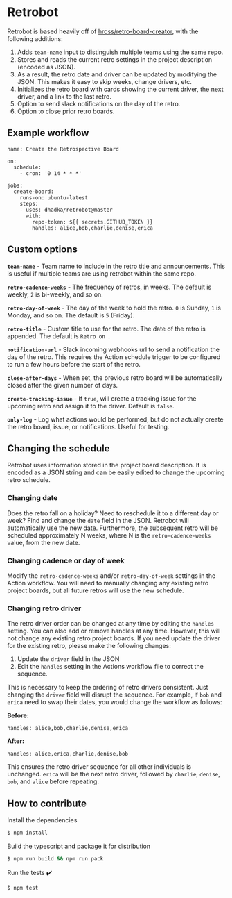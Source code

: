 # Retrobot

Retrobot is based heavily off of [hross/retro-board-creator](https://github.com/hross/retro-board-creator), with the following additions:

1. Adds `team-name` input to distinguish multiple teams using the same repo.
2. Stores and reads the current retro settings in the project description (encoded as JSON).
3. As a result, the retro date and driver can be updated by modifying the JSON. This makes it easy to skip weeks, change drivers, etc.
4. Initializes the retro board with cards showing the current driver, the next driver, and a link to the last retro.
5. Option to send slack notifications on the day of the retro.
6. Option to close prior retro boards.

## Example workflow

```
name: Create the Retrospective Board

on:
  schedule:
    - cron: '0 14 * * *'

jobs:
  create-board:
    runs-on: ubuntu-latest
    steps:
    - uses: dhadka/retrobot@master
      with: 
        repo-token: ${{ secrets.GITHUB_TOKEN }}
        handles: alice,bob,charlie,denise,erica
```

## Custom options

**`team-name`** - Team name to include in the retro title and announcements. This is useful if multiple teams are using retrobot within the same repo.

**`retro-cadence-weeks`** - The frequency of retros, in weeks.  The default is weekly, `2` is bi-weekly, and so on.

**`retro-day-of-week`** - The day of the week to hold the retro. `0` is Sunday, `1` is Monday, and so on.  The default is `5` (Friday).

**`retro-title`** - Custom title to use for the retro. The date of the retro is appended.  The default is `Retro on `.

**`notification-url`** - Slack incoming webhooks url to send a notification the day of the retro.  This requires the Action schedule trigger to be configured to run a few hours before the start of the retro.

**`close-after-days`** - When set, the previous retro board will be automatically closed after the given number of days.

**`create-tracking-issue`** - If `true`, will create a tracking issue for the upcoming retro and assign it to the driver.  Default is `false`.

**`only-log`** - Log what actions would be performed, but do not actually create the retro board, issue, or notifications.  Useful for testing.

## Changing the schedule

Retrobot uses information stored in the project board description.  It is encoded as a JSON string and can be easily edited to change the upcoming retro schedule.

### Changing date

Does the retro fall on a holiday?  Need to reschedule it to a different day or week?  Find and change the `date` field in the JSON.  Retrobot will automatically use the new date.  Furthermore, the subsequent retro will be scheduled approximately N weeks, where N is the `retro-cadence-weeks` value, from the new date.

### Changing cadence or day of week

Modify the `retro-cadence-weeks` and/or `retro-day-of-week` settings in the Action workflow.  You will need to manually changing any existing retro project boards, but all future retros will use the new schedule.

### Changing retro driver

The retro driver order can be changed at any time by editing the `handles` setting.  You can also add or remove handles at any time.  However, this will not change any existing retro project boards.  If you need update the driver for the existing retro, please make the following changes:

1. Update the `driver` field in the JSON
2. Edit the `handles` setting in the Actions workflow file to correct the sequence.

This is necessary to keep the ordering of retro drivers consistent.  Just changing the `driver` field will disrupt the sequence.  For example, if `bob` and `erica` need to swap their dates, you would change the workflow as follows:

**Before:**
```
handles: alice,bob,charlie,denise,erica
```

**After:**
```
handles: alice,erica,charlie,denise,bob
```

This ensures the retro driver sequence for all other individuals is unchanged. `erica` will be the next retro driver, followed by `charlie`, `denise`, `bob`, and `alice` before repeating.

## How to contribute

Install the dependencies  
```bash
$ npm install
```

Build the typescript and package it for distribution
```bash
$ npm run build && npm run pack
```

Run the tests :heavy_check_mark:  
```bash
$ npm test
```
